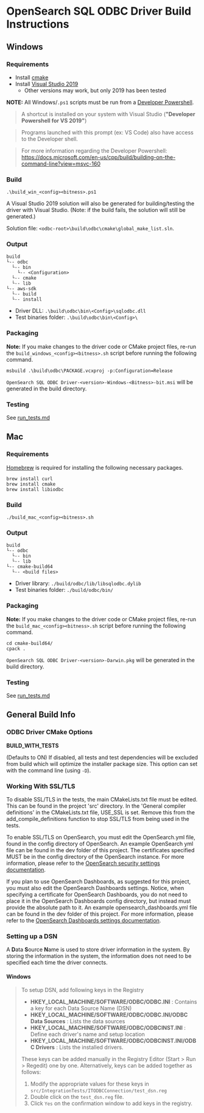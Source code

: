 # OpenSearch SQL ODBC Driver Build Instructions

## Windows

### Requirements

* Install [cmake](https://cmake.org/install/)
* Install [Visual Studio 2019](https://visualstudio.microsoft.com/vs/) 
  * Other versions may work, but only 2019 has been tested

**NOTE:** All Windows/`.ps1` scripts must be run from a [Developer Powershell](https://devblogs.microsoft.com/visualstudio/the-powershell-you-know-and-love-now-with-a-side-of-visual-studio/).

> A shortcut is installed on your system with Visual Studio (**"Developer Powershell for VS 2019"**)

> Programs launched with this prompt (ex: VS Code) also have access to the Developer shell.

> For more information regarding the Developer Powershell: https://docs.microsoft.com/en-us/cpp/build/building-on-the-command-line?view=msvc-160

### Build

```
.\build_win_<config><bitness>.ps1
```

A Visual Studio 2019 solution will also be generated for building/testing the driver with Visual Studio. (Note: if the build fails, the solution will still be generated.)

Solution file: `<odbc-root>\build\odbc\cmake\global_make_list.sln`.

### Output

```
build
└-- odbc
  └-- bin
    └-- <Configuration>
  └-- cmake
  └-- lib
└-- aws-sdk
  └-- build
  └-- install
```

* Driver DLL: `.\build\odbc\bin\<Config>\sqlodbc.dll`
* Test binaries folder: `.\build\odbc\bin\<Config>\`

### Packaging

**Note:** If you make changes to the driver code or CMake project files, re-run the `build_windows_<config><bitness>.sh` script before running the following command.

```
msbuild .\build\odbc\PACKAGE.vcxproj -p:Configuration=Release
```

`OpenSearch SQL ODBC Driver-<version>-Windows-<Bitness>-bit.msi` will be generated in the build directory.

### Testing
See [run_tests.md](./run_tests.md)

## Mac

### Requirements

[Homebrew](https://brew.sh/) is required for installing the following necessary packages.
```
brew install curl
brew install cmake
brew install libiodbc
```

### Build

```
./build_mac_<config><bitness>.sh
```

### Output

```
build
└-- odbc
  └-- bin
  └-- lib
└-- cmake-build64
  └-- <build files>
```

* Driver library: `./build/odbc/lib/libsqlodbc.dylib`
* Test binaries folder: `./build/odbc/bin/`

### Packaging

**Note:** If you make changes to the driver code or CMake project files, re-run the `build_mac_<config><bitness>.sh` script before running the following command.

```
cd cmake-build64/
cpack .
```

`OpenSearch SQL ODBC Driver-<version>-Darwin.pkg` will be generated in the build directory.

### Testing
See [run_tests.md](./run_tests.md)

## General Build Info

### ODBC Driver CMake Options

**BUILD_WITH_TESTS**

(Defaults to ON) If disabled, all tests and test dependencies will be excluded from build which will optimize the installer package size. This option can set with the command line (using `-D`).

### Working With SSL/TLS

To disable SSL/TLS in the tests, the main CMakeLists.txt file must be edited. This can be found in the project 'src' directory. In the 'General compiler definitions' in the CMakeLists.txt file, USE_SSL is set. Remove this from the add_compile_definitions function to stop SSL/TLS from being used in the tests.

To enable SSL/TLS on OpenSearch, you must edit the OpenSearch.yml file, found in the config directory of OpenSearch. An example OpenSearch yml file can be found in the dev folder of this project. The certificates specified MUST be in the config directory of the OpenSearch instance. For more information, please refer to the [OpenSearch security settings documentation](https://www.elastic.co/guide/en/elasticsearch/reference/current/security-settings.html).

If you plan to use OpenSearch Dashboards, as suggested for this project, you must also edit the OpenSearch Dashboards settings. Notice, when specifying a certificate for OpenSearch Dashboards, you do not need to place it in the OpenSearch Dashboards config directory, but instead must provide the absolute path to it. An example opensearch_dashboards.yml file can be found in the dev folder of this project. For more information, please refer to the [OpenSearch Dashboards settings documentation](https://www.elastic.co/guide/en/kibana/current/settings.html).

### Setting up a DSN

A **D**ata **S**ource **N**ame is used to store driver information in the system. By storing the information in the system, the information does not need to be specified each time the driver connects.

#### Windows

> To setup DSN, add following keys in the Registry
>
   >* **HKEY_LOCAL_MACHINE/SOFTWARE/ODBC/ODBC.INI** : Contains a key for each Data Source Name (DSN)
   >* **HKEY_LOCAL_MACHINE/SOFTWARE/ODBC/ODBC.INI/ODBC Data Sources** : Lists the data sources
   >* **HKEY_LOCAL_MACHINE/SOFTWARE/ODBC/ODBCINST.INI** :  Define each driver's name and setup location
   >* **HKEY_LOCAL_MACHINE/SOFTWARE/ODBC/ODBCINST.INI/ODBC Drivers** : Lists the installed drivers.
>
>These keys can be added manually in the Registry Editor (Start > Run > Regedit) one by one. Alternatively, keys can be added together as follows:
>
>1. Modify the appropriate values for these keys in `src/IntegrationTests/ITODBCConnection/test_dsn.reg`
>2. Double click on the `test_dsn.reg` file.
>3. Click `Yes` on the confirmation window to add keys in the registry.
